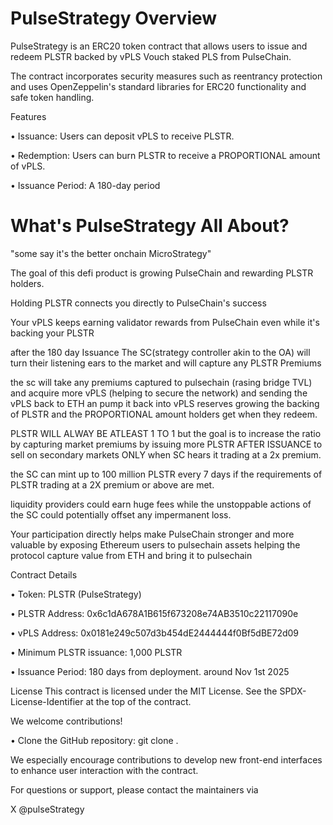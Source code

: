 # PulseStrategy Overview

PulseStrategy is an ERC20 token contract that allows users to issue and redeem PLSTR backed by vPLS Vouch staked PLS from PulseChain.

The contract incorporates security measures such as reentrancy protection and uses OpenZeppelin's standard libraries for ERC20 functionality and safe token handling.

Features

• Issuance: Users can deposit vPLS to receive PLSTR.

• Redemption: Users can burn PLSTR to receive a PROPORTIONAL amount of vPLS.

• Issuance Period: A 180-day period


# What's PulseStrategy All About?

"some say it's the better onchain MicroStrategy"
 
The goal of this defi product is growing PulseChain and rewarding PLSTR holders. 

Holding PLSTR connects you directly to PulseChain's success

Your vPLS keeps earning validator rewards from PulseChain even while it's backing your PLSTR

after the 180 day Issuance The SC(strategy controller akin to the OA) will turn their listening ears to the market and will capture any PLSTR Premiums 

the sc will take any premiums captured to pulsechain (rasing bridge TVL) and acquire more vPLS (helping to secure the network) and sending the vPLS back to ETH an pump it back into vPLS reserves growing the backing of PLSTR and the PROPORTIONAL amount holders get when they redeem.

PLSTR WILL ALWAY BE ATLEAST 1 TO 1
but the goal is to increase the ratio by capturing market premiums by issuing more PLSTR AFTER ISSUANCE to sell on secondary markets ONLY when SC hears it trading at a 2x premium.

the SC can mint up to 100 million PLSTR every 7 days if the requirements of PLSTR trading at a 2X premium or above are met.

liquidity providers could earn huge fees while the unstoppable actions of the SC could potentially offset any impermanent loss.
 
Your participation directly helps make PulseChain stronger and more valuable by exposing Ethereum users to pulsechain assets helping the protocol capture value from ETH and bring it to pulsechain 



Contract Details

• Token: PLSTR (PulseStrategy)

• PLSTR Address: 0x6c1dA678A1B615f673208e74AB3510c22117090e

• vPLS Address: 0x0181e249c507d3b454dE2444444f0Bf5dBE72d09

• Minimum PLSTR issuance: 1,000 PLSTR

• Issuance Period: 180 days from deployment. around Nov 1st 2025




License
This contract is licensed under the MIT License. See the SPDX-License-Identifier at the top of the contract.


We welcome contributions!

• Clone the GitHub repository: git clone <repository-url>.


We especially encourage contributions to develop new front-end interfaces to enhance user interaction with the contract.

For questions or support, please contact the maintainers via 

X @pulseStrategy
